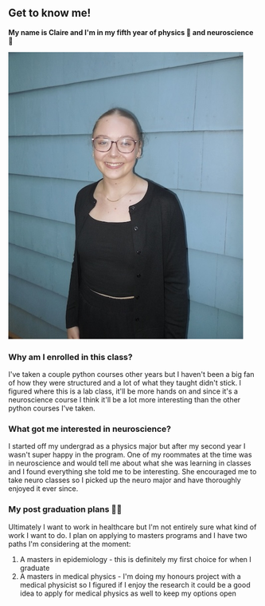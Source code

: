 ## Get to know me!
**My name is Claire and I'm in my fifth year of physics 🔭 and neuroscience 🧠**

![alt text](DSCN4801.jpg)

### Why am I enrolled in this class?
I've taken a couple python courses other years but I haven't been a big fan of how they were structured and a lot of what they taught didn't stick. I figured where this is a lab class, it'll be more hands on and since it's a neuroscience course I think it'll be a lot more interesting than the other python courses I've taken.

### What got me interested in neuroscience?
I started off my undergrad as a physics major but after my second year I wasn't super happy in the program. One of my roommates at the time was in neuroscience and would tell me about what she was learning in classes and I found everything she told me to be interesting. She encouraged me to take neuro classes so I picked up the neuro major and have thoroughly enjoyed it ever since. 

### My post graduation plans 👩‍🎓
Ultimately I want to work in healthcare but I'm not entirely sure what kind of work I want to do. I plan on applying to masters programs and I have two paths I'm considering at the moment:
1. A masters in epidemiology - this is definitely my first choice for when I graduate
2. A masters in medical physics - I'm doing my honours project with a medical physicist so I figured if I enjoy the research it could be a good idea to apply for medical physics as well to keep my options open


<!--
**claire-davis/claire-davis** is a ✨ _special_ ✨ repository because its `README.md` (this file) appears on your GitHub profile.

Here are some ideas to get you started:

- 🔭 I’m currently working on ...
- 🌱 I’m currently learning ...
- 👯 I’m looking to collaborate on ...
- 🤔 I’m looking for help with ...
- 💬 Ask me about ...
- 📫 How to reach me: ...
- 😄 Pronouns: ...
- ⚡ Fun fact: ...
-->
